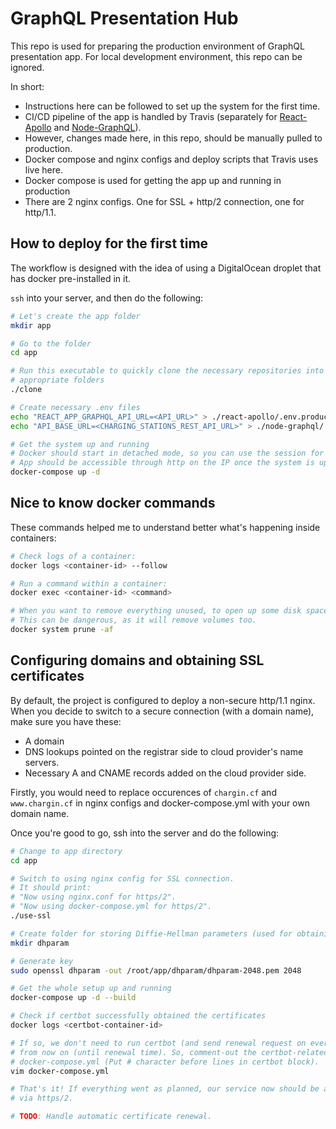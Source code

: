# GraphQL Presentation Hub

This repo is used for preparing the production environment of GraphQL presentation
app. For local development environment, this repo can be ignored.

In short:

- Instructions here can be followed to set up the system for the first time.
- CI/CD pipeline of the app is handled by Travis (separately for [React-Apollo](https://github.com/scriptype/graphql-presentation-react-apollo) and [Node-GraphQL](https://github.com/scriptype/graphql-presentation-node-graphql)).
- However, changes made here, in this repo, should be manually pulled to production.
- Docker compose and nginx configs and deploy scripts that Travis uses live here.
- Docker compose is used for getting the app up and running in production
- There are 2 nginx configs. One for SSL + http/2 connection, one for http/1.1.

## How to deploy for the first time

The workflow is designed with the idea of using a DigitalOcean droplet that has
docker pre-installed in it.

`ssh` into your server, and then do the following:

```sh
# Let's create the app folder
mkdir app

# Go to the folder
cd app

# Run this executable to quickly clone the necessary repositories into
# appropriate folders
./clone

# Create necessary .env files
echo "REACT_APP_GRAPHQL_API_URL=<API_URL>" > ./react-apollo/.env.production
echo "API_BASE_URL=<CHARGING_STATIONS_REST_API_URL>" > ./node-graphql/.env

# Get the system up and running
# Docker should start in detached mode, so you can use the session for other things.
# App should be accessible through http on the IP once the system is up and running.
docker-compose up -d
```

## Nice to know docker commands

These commands helped me to understand better what's happening inside containers:

```sh
# Check logs of a container:
docker logs <container-id> --follow

# Run a command within a container:
docker exec <container-id> <command>

# When you want to remove everything unused, to open up some disk space
# This can be dangerous, as it will remove volumes too.
docker system prune -af
```

## Configuring domains and obtaining SSL certificates

By default, the project is configured to deploy a non-secure http/1.1 nginx.
When you decide to switch to a secure connection (with a domain name), make sure
you have these:
- A domain
- DNS lookups pointed on the registrar side to cloud provider's name servers.
- Necessary A and CNAME records added on the cloud provider side.

Firstly, you would need to replace occurences of `chargin.cf` and `www.chargin.cf`
in nginx configs and docker-compose.yml with your own domain name.

Once you're good to go, ssh into the server and do the following:

```sh
# Change to app directory
cd app

# Switch to using nginx config for SSL connection.
# It should print:
# "Now using nginx.conf for https/2".
# "Now using docker-compose.yml for https/2".
./use-ssl

# Create folder for storing Diffie-Hellman parameters (used for obtaining SSL certificates)
mkdir dhparam

# Generate key
sudo openssl dhparam -out /root/app/dhparam/dhparam-2048.pem 2048

# Get the whole setup up and running
docker-compose up -d --build

# Check if certbot successfully obtained the certificates
docker logs <certbot-container-id>

# If so, we don't need to run certbot (and send renewal request on every deploy)
# from now on (until renewal time). So, comment-out the certbot-related parts in
# docker-compose.yml (Put # character before lines in certbot block).
vim docker-compose.yml

# That's it! If everything went as planned, our service now should be accessible
# via https/2.

# TODO: Handle automatic certificate renewal.
```
